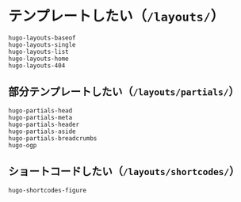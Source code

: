# テンプレートしたい（`/layouts/`）

```{toctree}
hugo-layouts-baseof
hugo-layouts-single
hugo-layouts-list
hugo-layouts-home
hugo-layouts-404
```

## 部分テンプレートしたい（`/layouts/partials/`）

```{toctree}
hugo-partials-head
hugo-partials-meta
hugo-partials-header
hugo-partials-aside
hugo-partials-breadcrumbs
hugo-ogp
```

## ショートコードしたい（`/layouts/shortcodes/`）

```{toctree}
hugo-shortcodes-figure
```
